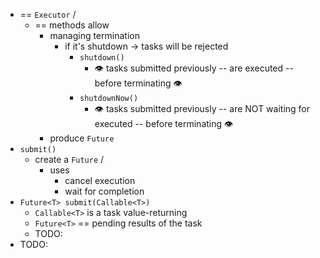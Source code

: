 * == `Executor` /
  * == methods allow
    * managing termination
      * if it's shutdown -> tasks will be rejected
        * `shutdown()`
          * 👁️ tasks submitted previously -- are executed -- before terminating 👁️
        * `shutdownNow()`
          * 👁️ tasks submitted previously -- are NOT waiting for executed -- before terminating 👁️
    * produce `Future`
* `submit()`
  * create a `Future` / 
    * uses
      * cancel execution
      * wait for completion
* `Future<T> submit(Callable<T>)`
  * `Callable<T>` is a task value-returning
  * `Future<T>` == pending results of the task
  * TODO:
* TODO:
